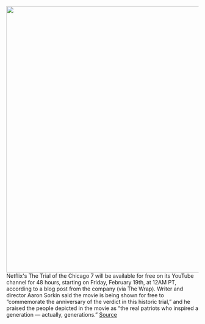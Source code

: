<img src='https://cdn.vox-cdn.com/thumbor/tOshC_NgBKWnxPCs1PFBnU8tx5o=/0x0:936x496/1200x800/filters:focal(394x174:542x322)/cdn.vox-cdn.com/uploads/chorus_image/image/68838216/The_Trial_of_the_Chicago_7_new.0.jpg' width='700px' /><br/>
Netflix's The Trial of the Chicago 7 will be available for free on its YouTube channel for 48 hours, starting on Friday, February 19th, at 12AM PT, according to a blog post from the company (via The Wrap). Writer and director Aaron Sorkin said the movie is being shown for free to “commemorate the anniversary of the verdict in this historic trial,” and he praised the people depicted in the movie as “the real patriots who inspired a generation — actually, generations.”
<a href='https://www.theverge.com/2021/2/18/22289576/netflix-trial-of-the-chicago-7-free-youtube-limited-time'> Source <a/>